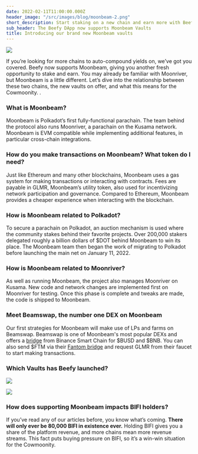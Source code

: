 ```yaml
---
date: 2022-02-11T11:00:00.000Z
header_image: "/src/images/blog/moonbeam-2.png"
short_description: Start staking on a new chain and earn more with Beefy Finance
sub_header: The Beefy DApp now supports Moonbeam Vaults
title: Introducing our brand new Moonbeam vaults
---
```

![](/src/images/blog/moonbeam-2.png)

If you’re looking for more chains to auto-compound yields on, we’ve got you covered. Beefy now supports Moonbeam, giving you another fresh opportunity to stake and earn. You may already be familiar with Moonriver, but Moonbeam is a little different. Let’s dive into the relationship between these two chains, the new vaults on offer, and what this means for the Cowmoonity. .

### What is Moonbeam?

Moonbeam is Polkadot’s first fully-functional parachain. The team behind the protocol also runs Moonriver, a parachain on the Kusama network. Moonbeam is EVM compatible while implementing additional features, in particular cross-chain integrations.

### How do you make transactions on Moonbeam? What token do I need?

Just like Ethereum and many other blockchains, Moonbeam uses a gas system for making transactions or interacting with contracts. Fees are payable in GLMR, Moonbeam’s utility token, also used for incentivizing network participation and governance. Compared to Ethereum, Moonbeam provides a cheaper experience when interacting with the blockchain.

### How is Moonbeam related to Polkadot?

To secure a parachain on Polkadot, an auction mechanism is used where the community stakes behind their favorite projects. Over 200,000 stakers delegated roughly a billion dollars of $DOT behind Moonbeam to win its place. The Moonbeam team then began the work of migrating to Polkadot before launching the main net on January 11, 2022.

### How is Moonbeam related to Moonriver?

As well as running Moonbeam, the project also manages Moonriver on Kusama. New code and network changes are implemented first on Moonriver for testing. Once this phase is complete and tweaks are made, the code is shipped to Moonbeam.

### Meet Beamswap, the number one DEX on Moonbeam

Our first strategies for Moonbeam will make use of LPs and farms on Beamswap. Beamswap is one of Moonbeam's most popular DEXs and offers a [bridge](https://app.beamswap.io/bridge) from Binance Smart Chain for $BUSD and $BNB. You can also send $FTM via their [Fantom bridge](https://app.beamswap.io/ftm) and request GLMR from their faucet to start making transactions.

### Which Vaults has Beefy launched?

![](/src/images/blog/moonbeam_2.png)

![](/src/images/blog/moonbeam-1.png)

### How does supporting Moonbeam impacts BIFI holders?

If you’ve read any of our articles before, you know what’s coming. **There will only ever be 80,000 BIFI in existence ever.** Holding BIFI gives you a share of the platform revenue, and more chains mean more revenue streams. This fact puts buying pressure on BIFI, so it’s a win-win situation for the Cowmoonity.
